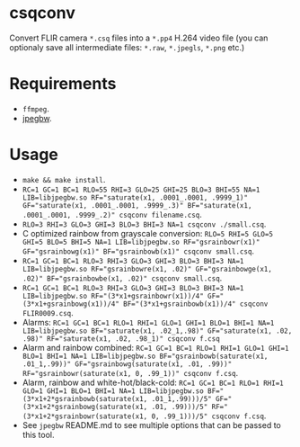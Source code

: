 # csqconv

Convert FLIR camera `*.csq` files into a `*.pp4` H.264 video file (you can optionaly save all intermediate files: `*.raw`, `*.jpegls`, `*.png` etc.)

# Requirements

- `ffmpeg`.
- [jpegbw](https://github.com/lukaszgryglicki/jpegbw).

# Usage

- `make && make install`.
- `RC=1 GC=1 BC=1 RLO=55 RHI=3 GLO=25 GHI=25 BLO=3 BHI=55 NA=1 LIB=libjpegbw.so RF="saturate(x1, .0001_.0001, .9999_1)" GF="saturate(x1, .0001_.0001, .9999_.3)" BF="saturate(x1, .0001_.0001, .9999_.2)" csqconv filename.csq`.
- `RLO=3 RHI=3 GLO=3 GHI=3 BLO=3 BHI=3 NA=1 csqconv ./small.csq`.
- C optimized rainbow from grayscale conversion: `RLO=5 RHI=5 GLO=5 GHI=5 BLO=5 BHI=5 NA=1 LIB=libjpegbw.so RF="gsrainbowr(x1)" GF="gsrainbowg(x1)" BF="gsrainbowb(x1)" csqconv small.csq`.
- `RC=1 GC=1 BC=1 RLO=3 RHI=3 GLO=3 GHI=3 BLO=3 BHI=3 NA=1 LIB=libjpegbw.so RF="gsrainbowre(x1, .02)" GF="gsrainbowge(x1, .02)" BF="gsrainbowbe(x1, .02)" csqconv small.csq`.
- `RC=1 GC=1 BC=1 RLO=3 RHI=3 GLO=3 GHI=3 BLO=3 BHI=3 NA=1 LIB=libjpegbw.so RF="(3*x1+gsrainbowr(x1))/4" GF="(3*x1+gsrainbowg(x1))/4" BF="(3*x1+gsrainbowb(x1))/4" csqconv FLIR0009.csq`.
- Alarms: `RC=1 GC=1 BC=1 RLO=1 RHI=1 GLO=1 GHI=1 BLO=1 BHI=1 NA=1 LIB=libjpegbw.so BF="saturate(x1, .02_1,.98)" GF="saturate(x1, .02, .98)" RF="saturate(x1, .02, .98_1)" csqconv f.csq`
- Alarm and rainbow combined: `RC=1 GC=1 BC=1 RLO=1 RHI=1 GLO=1 GHI=1 BLO=1 BHI=1 NA=1 LIB=libjpegbw.so BF="gsrainbowb(saturate(x1, .01_1,.99))" GF="gsrainbowg(saturate(x1, .01, .99))" RF="gsrainbowr(saturate(x1, 0, .99_1))" csqconv f.csq`.
- Alarm, rainbow and white-hot/black-cold: `RC=1 GC=1 BC=1 RLO=1 RHI=1 GLO=1 GHI=1 BLO=1 BHI=1 NA=1 LIB=libjpegbw.so BF="(3*x1+2*gsrainbowb(saturate(x1, .01_1,.99)))/5" GF="(3*x1+2*gsrainbowg(saturate(x1, .01, .99)))/5" RF="(3*x1+2*gsrainbowr(saturate(x1, 0, .99_1)))/5" csqconv f.csq`.
- See `jpegbw` README.md to see multiple options that can be passed to this tool.
